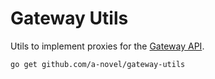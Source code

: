 # Gateway Utils

Utils to implement proxies for the [Gateway API](https://github.com/a-novel/gateway).

```bash
go get github.com/a-novel/gateway-utils
```

